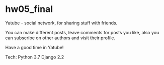 # hw05_final

Yatube - social network, for sharing stuff with friends.

You can make different posts, leave comments for posts you like, also you can subscribe on other authors and visit their profile.

Have a good time in Yatube!

Tech:
Python 3.7
Django 2.2

